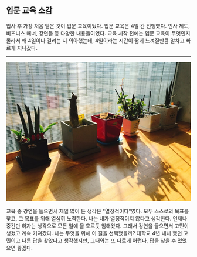
## 입문 교육 소감

입사 후 가장 처음 받은 것이 입문 교육이었다. 
입문 교육은 4일 간 진행했다. 인사 제도, 비즈니스 매너, 강연들 등 다양한 내용들이었다. 
교육 시작 전에는 입문 교육이 무엇인지 몰라서 왜 4일이나 걸리는 지 의아했는데, 
4일이라는 시간이 짧게 느껴질만큼 알차고 빠르게 지나갔다.

* * *
![NHN_4floor](https://github.com/SeonheeKim/SeonheeKim.github.io/blob/master/content/images/NHN_4floor.jpg?raw=true)


교육 중 강연을 들으면서 제일 많이 든 생각은 "열정적이다"였다. 
모두 스스로의 목표를 찾고, 그 목표를 위해 열심히 노력한다. 
나는 내가 열정적이지 않다고 생각한다. 
언제나 중간만 하자는 생각으로 모든 일에 물 흐르듯 임해왔다. 
그래서 강연을 들으면서 고민이 생겼고 계속 커져갔다. 
나는 무엇을 위해 이 길을 선택했을까? 
대학교 4년 내내 했던 고민이고 나름 답을 찾았다고 생각했지만, 그때와는 또 다르게 어렵다. 
답을 찾을 수 있었으면 좋겠다.
